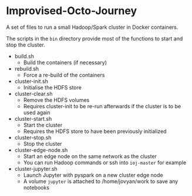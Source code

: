 # Improvised-Octo-Journey
A set of files to run a small Hadoop/Spark cluster in Docker containers.

The scripts in the `bin` directory provide most of the functions to start and stop the cluster.

+ build.sh
  + Build the containers (if necessary)
+ rebuild.sh
  + Force a re-build of the containers
+ cluster-init.sh
  + Initialise the HDFS store
+ cluster-clear.sh
  + Remove the HDFS volumes
  + Requires cluster-init to be re-run afterwards if the cluster is to be used again
+ cluster-start.sh
  + Start the cluster
  + Requires the HDFS store to have been previously initialized
+ cluster-stop.sh
  + Stop the cluster
+ cluster-edge-node.sh
  + Start an edge node on the same network as the cluster
  + You can run Hadoop commands or ssh into `ioj-master` for example
+ cluster-jupyter.sh
  + Launch Jupyter with pyspark on a new cluster edge node
  + A volume `jupyter` is attached to /home/jovyan/work to save any notebooks